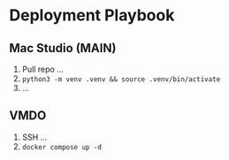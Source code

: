 # Deployment Playbook

## Mac Studio (MAIN)
1. Pull repo …
2. `python3 -m venv .venv && source .venv/bin/activate`
3. …

## VMDO
1. SSH …
2. `docker compose up -d`
